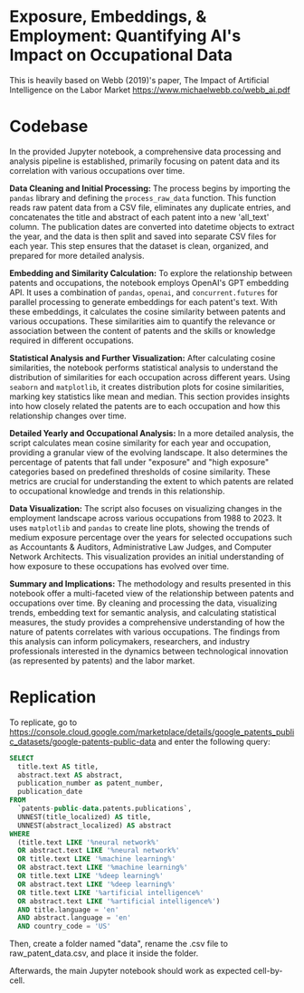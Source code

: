 # Exposure, Embeddings, & Employment: Quantifying AI's Impact on Occupational Data

This is heavily based on Webb (2019)'s paper, The Impact of Artificial Intelligence on the Labor Market https://www.michaelwebb.co/webb_ai.pdf

# Codebase

In the provided Jupyter notebook, a comprehensive data processing and analysis pipeline is established, primarily focusing on patent data and its correlation with various occupations over time.

**Data Cleaning and Initial Processing:**
The process begins by importing the `pandas` library and defining the `process_raw_data` function. This function reads raw patent data from a CSV file, eliminates any duplicate entries, and concatenates the title and abstract of each patent into a new 'all_text' column. The publication dates are converted into datetime objects to extract the year, and the data is then split and saved into separate CSV files for each year. This step ensures that the dataset is clean, organized, and prepared for more detailed analysis.

**Embedding and Similarity Calculation:**
To explore the relationship between patents and occupations, the notebook employs OpenAI's GPT embedding API. It uses a combination of `pandas`, `openai`, and `concurrent.futures` for parallel processing to generate embeddings for each patent's text. With these embeddings, it calculates the cosine similarity between patents and various occupations. These similarities aim to quantify the relevance or association between the content of patents and the skills or knowledge required in different occupations.

**Statistical Analysis and Further Visualization:**
After calculating cosine similarities, the notebook performs statistical analysis to understand the distribution of similarities for each occupation across different years. Using `seaborn` and `matplotlib`, it creates distribution plots for cosine similarities, marking key statistics like mean and median. This section provides insights into how closely related the patents are to each occupation and how this relationship changes over time.

**Detailed Yearly and Occupational Analysis:**
In a more detailed analysis, the script calculates mean cosine similarity for each year and occupation, providing a granular view of the evolving landscape. It also determines the percentage of patents that fall under "exposure" and "high exposure" categories based on predefined thresholds of cosine similarity. These metrics are crucial for understanding the extent to which patents are related to occupational knowledge and trends in this relationship.

**Data Visualization:**
The script also focuses on visualizing changes in the employment landscape across various occupations from 1988 to 2023. It uses `matplotlib` and `pandas` to create line plots, showing the trends of medium exposure percentage over the years for selected occupations such as Accountants & Auditors, Administrative Law Judges, and Computer Network Architects. This visualization provides an initial understanding of how exposure to these occupations has evolved over time.

**Summary and Implications:**
The methodology and results presented in this notebook offer a multi-faceted view of the relationship between patents and occupations over time. By cleaning and processing the data, visualizing trends, embedding text for semantic analysis, and calculating statistical measures, the study provides a comprehensive understanding of how the nature of patents correlates with various occupations. The findings from this analysis can inform policymakers, researchers, and industry professionals interested in the dynamics between technological innovation (as represented by patents) and the labor market.

# Replication

To replicate, go to https://console.cloud.google.com/marketplace/details/google_patents_public_datasets/google-patents-public-data and enter the following query:

```sql
SELECT
  title.text AS title,
  abstract.text AS abstract,
  publication_number as patent_number,
  publication_date
FROM
  `patents-public-data.patents.publications`,
  UNNEST(title_localized) AS title,
  UNNEST(abstract_localized) AS abstract
WHERE
  (title.text LIKE '%neural network%'
  OR abstract.text LIKE '%neural network%'
  OR title.text LIKE '%machine learning%'
  OR abstract.text LIKE '%machine learning%'
  OR title.text LIKE '%deep learning%'
  OR abstract.text LIKE '%deep learning%'
  OR title.text LIKE '%artificial intelligence%'
  OR abstract.text LIKE '%artificial intelligence%')
  AND title.language = 'en'
  AND abstract.language = 'en'
  AND country_code = 'US'
```

Then, create a folder named "data", rename the .csv file to raw_patent_data.csv, and place it inside the folder.

Afterwards, the main Jupyter notebook should work as expected cell-by-cell.
